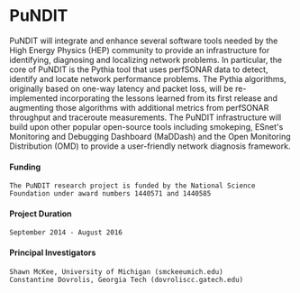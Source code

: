 PuNDIT
======


PuNDIT will integrate and enhance several software tools needed by the High Energy Physics (HEP) community to provide an infrastructure for identifying, diagnosing and localizing network problems. In particular, the core of PuNDIT is the Pythia tool that uses perfSONAR data to detect, identify and locate network performance problems. The Pythia algorithms, originally based on one-way latency and packet loss, will be re-implemented incorporating the lessons learned from its first release and augmenting those algorithms with additional metrics from perfSONAR throughput and traceroute measurements.  The PuNDIT infrastructure will build upon other popular open-source tools including smokeping, ESnet's Monitoring and Debugging Dashboard (MaDDash) and the Open Monitoring Distribution (OMD) to provide a user-friendly network diagnosis framework.


#### Funding ####

    The PuNDIT research project is funded by the National Science Foundation under award numbers 1440571 and 1440585

#### Project Duration ####

    September 2014 - August 2016

#### Principal Investigators ####

    Shawn McKee, University of Michigan (smckeeumich.edu)
    Constantine Dovrolis, Georgia Tech (dovroliscc.gatech.edu)
